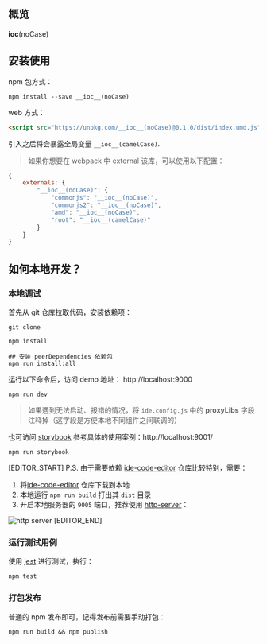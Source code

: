 ## 概览

__ioc__(noCase)

## 安装使用

npm 包方式：
```shell
npm install --save __ioc__(noCase)
```

web 方式：
```html
<script src="https://unpkg.com/__ioc__(noCase)@0.1.0/dist/index.umd.js"></script>
```
引入之后将会暴露全局变量 `__ioc__(camelCase)`.

> 如果你想要在 webpack 中 external 该库，可以使用以下配置：
```js
{
    externals: {
        "__ioc__(noCase)": {
            "commonjs": "__ioc__(noCase)",
            "commonjs2": "__ioc__(noCase)",
            "amd": "__ioc__(noCase)",
            "root": "__ioc__(camelCase)"
        }
    }
}
```

## 如何本地开发？

### 本地调试

首先从 git 仓库拉取代码，安装依赖项：
```shell
git clone 

npm install

## 安装 peerDependencies 依赖包
npm run install:all
```

运行以下命令后，访问 demo 地址： http://localhost:9000
```shell
npm run dev
```
> 如果遇到无法启动、报错的情况，将 `ide.config.js` 中的 **proxyLibs** 字段注释掉（这字段是方便本地不同组件之间联调的）

也可访问 [storybook](https://github.com/storybooks/storybook) 参考具体的使用案例：http://localhost:9001/
```shell
npm run storybook
```
[EDITOR_START]
P.S. 由于需要依赖 [ide-code-editor](https://github.com/one-gourd/ide-code-editor) 仓库比较特别，需要：
 1. 将[ide-code-editor](https://github.com/one-gourd/ide-code-editor) 仓库下载到本地
 2. 本地运行 `npm run build` 打出其 `dist` 目录
 3. 开启本地服务器的 `9005` 端口，推荐使用 [http-server](https://www.npmjs.com/package/http-server)：

![http server](https://ws3.sinaimg.cn/large/006tNc79ly1fz6cheyqhvj30jj03kaai.jpg)
[EDITOR_END]

### 运行测试用例

使用 [jest](https://jestjs.io) 进行测试，执行：

```shell
npm test
```

### 打包发布

普通的 npm 发布即可，记得发布前需要手动打包：

```shell
npm run build && npm publish
```


